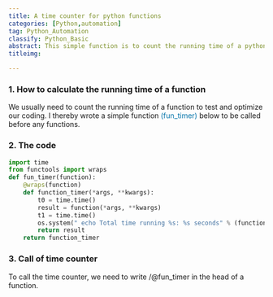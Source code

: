 ```yaml
---
title: A time counter for python functions
categories: [Python,automation]
tag: Python_Automation
classify: Python_Basic
abstract: This simple function is to count the running time of a python function, call this by writing @fun_timer before your function.
titleimg:

---
```


### 1. How to calculate the running time of a function
We usually need to count the running time of a function to test and optimize our coding. I thereby wrote a simple function <font color="#0073aa">(fun_timer)</font> below to be called before any functions.

### 2. The code

```Python
import time
from functools import wraps  
def fun_timer(function):
    @wraps(function)
    def function_timer(*args, **kwargs):
        t0 = time.time()
        result = function(*args, **kwargs)
        t1 = time.time()
        os.system(" echo Total time running %s: %s seconds" % (function.func_name, str(t1-t0)) + " >> timecount.log")
        return result
    return function_timer   

```

### 3. Call of time counter

To call the time counter, we need to write /@fun_timer in the head of a function.

